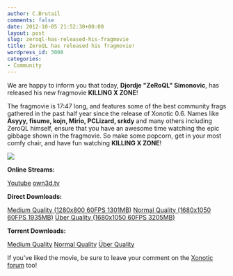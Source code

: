 ```yaml
---
author: C.Brutail
comments: false
date: 2012-10-05 21:52:30+00:00
layout: post
slug: zeroql-has-released-his-fragmovie
title: ZeroQL has released his fragmovie!
wordpress_id: 3008
categories:
- Community
---
```


We are happy to inform you that today, **Djordje "ZeRoQL" Simonovic**, has released his new fragmovie **KILLING X ZONE**!

The fragmovie is 17:47 long, and features some of the best community frags gathered in the past half year since the release of Xonotic 0.6. Names like **Asyyy, fisume, kojn, Mirio, PCLizard, srkdy** and many others including ZeroQL himself, ensure that you have an awesome time watching the epic gibbage shown in the fragmovie. So make some popcorn, get in your most comfy chair, and have fun watching **KILLING X ZONE**!

![](http://www.esrepublic.com/uploads/media/resized/Image11.jpg)

**Online Streams:**

[Youtube](http://www.youtube.com/watch?v=mPt5O9Rs1Gw)
[own3d.tv](http://www.own3d.tv/un10v3d/watch/829348)

**Direct Downloads:**

[Medium Quality (1280x800 60FPS 1301MB)](http://router.download.maverickservers.com/?file=/Killing-X-zone.%281280x800.60FPS%29-Medium.Quality.mp4)
[Normal Quality (1680x1050 60FPS 1935MB)](http://router.download.maverickservers.com/?file=/Killing-X-zone.%281680x1050.60FPS%29-High.Quality.mp4)
[Über Quality (1680x1050 60FPS 3205MB)](http://router.download.maverickservers.com/?file=/Killing-X-zone.%281680x1050.60FPS%29-Uber.Quality.mp4)

**Torrent Downloads:**

[Medium Quality](http://burnbit.com/torrent/222990/Killing_X_zone_1280x800_60FPS_Medium_Quality_mp4)
[Normal Quality](http://burnbit.com/torrent/222989/Killing_X_zone_1680x1050_60FPS_High_Quality_mp4)
[Über Quality](http://burnbit.com/torrent/222988/Killing_X_zone_1680x1050_60FPS_Uber_Quality_mp4)

If you've liked the movie, be sure to leave your comment on the [Xonotic forum](http://forums.xonotic.org/showthread.php?tid=3550) too!
